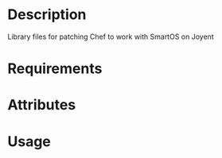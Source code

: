 Description
===========
Library files for patching Chef to work with SmartOS on Joyent

Requirements
============

Attributes
==========

Usage
=====

